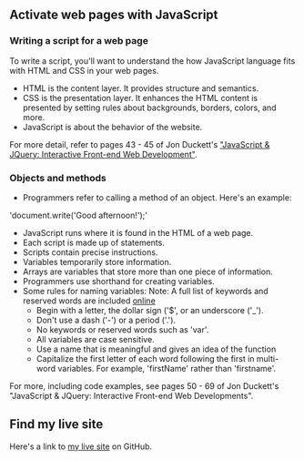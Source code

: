 ## Activate web pages with JavaScript

### Writing a script for a web page
To write a script, you'll want to understand the how JavaScript language fits with HTML and CSS in your web pages.
- HTML is the content layer. It provides structure and semantics.
- CSS is the presentation layer. It enhances the HTML content is presented by setting rules about backgrounds, borders, colors, and more. 
- JavaScript is about the behavior of the website. 

For more detail, refer to pages 43 - 45 of Jon Duckett's ["JavaScript &amp; JQuery: Interactive Front-end Web Development"](http://javascriptbook.com/).

### Objects and methods
- Programmers refer to calling a method of an object. Here's an example:

'document.write('Good afternoon!');'

- JavaScript runs where it is found in the HTML of a web page.
- Each script is made up of statements.
- Scripts contain precise instructions. 
- Variables temporarily store information.
- Arrays are variables that store more than one piece of information.
- Programmers use shorthand for creating variables.
- Some rules for naming variables:
Note: A full list of keywords and reserved words are included [online](http://javascriptbook.com/)
  - Begin with a letter, the dollar sign ('$', or an underscore ('_').
  - Don't use a dash ('-') or a period ('.').
  - No keywords or reserved words such as 'var'.
  - All variables are case sensitive.
  - Use a name that is meaningful and gives an idea of the function
  - Capitalize the first letter of each word following the first in multi-word variables. For example, 'firstName' rather than 'firstname'.

For more, including code examples, see pages 50 - 69 of Jon Duckett's "JavaScript &amp; JQuery: Interactive Front-end Web Developments".

## Find my live site
Here's a link to [my live site](https://dbgrvll.github.io/learning-journal/) on GitHub.


